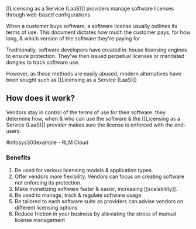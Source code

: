 [[Licensing as a Service (LaaS)]] providers manage software licenses through web-based configurations

When a customer buys software, a software license usually outlines its terms of use. This document dictates how much the customer pays, for how long, & which version of the software they're paying for

Traditionally, software developers have created in-house licensing engines to ensure protection. They've then issued perpetual licenses or mandated dongles to track software use.

However, as these methods are easily abused, modern alternatives have been sought such as [[Licensing as a Service (LaaS)]]

## How does it work?
Vendors stay in control of the terms of use for their software. they determine how, when & who can use the software & the [[Licensing as a Service (LaaS)]] provider makes sure the license is enforced with the end-users.

#infosys303example - RLM Cloud

### Benefits
1. Be used for various licensing models & application types.
2. Offer vendors more flexibility. Vendors can focus on creating software not enforcing its protection.
3. Make monetizing software faster & easier, increasing [[scalability]].
4. Be used to manage, track & regulate software usage
5. Be tailored to each software suite as providers can advise vendors on different licensing options
6. Reduce friction in your business by alleviating the stress of manual license management